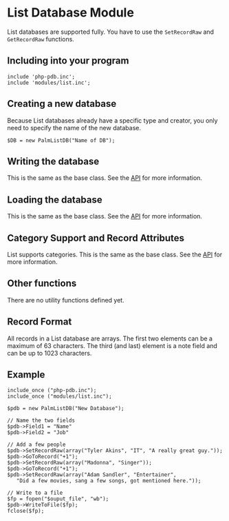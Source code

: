 List Database Module
====================

List databases are supported fully.  You have to use the `SetRecordRaw` and `GetRecordRaw` functions.


Including into your program
---------------------------

    include 'php-pdb.inc';
    include 'modules/list.inc';


Creating a new database
-----------------------

Because List databases already have a specific type and creator, you only need to specify the name of the new database.

    $DB = new PalmListDB("Name of DB");


Writing the database
--------------------

This is the same as the base class.  See the [API] for more information.


Loading the database
--------------------

This is the same as the base class.  See the [API] for more information.


Category Support and Record Attributes
--------------------------------------

List supports categories.  This is the same as the base class.  See the [API] for more information.


Other functions
---------------

There are no utility functions defined yet.


Record Format
-------------

All records in a List database are arrays.  The first two elements can be a maximum of 63 characters.  The third (and last) element is a note field and can be up to 1023 characters.


Example
-------

    include_once ("php-pdb.inc");
    include_once ("modules/list.inc");

    $pdb = new PalmListDB("New Database");

    // Name the two fields
    $pdb->Field1 = "Name"
    $pdb->Field2 = "Job"

    // Add a few people
    $pdb->SetRecordRaw(array("Tyler Akins", "IT", "A really great guy."));
    $pdb->GoToRecord("+1");
    $pdb->SetRecordRaw(array("Madonna", "Singer"));
    $pdb->GoToRecord("+1");
    $pdb->SetRecordRaw(array("Adam Sandler", "Entertainer",
       "Did a few movies, sang a few songs, got mentioned here."));

    // Write to a file
    $fp = fopen("$ouput_file", "wb");
    $pdb->WriteToFile($fp);
    fclose($fp);


[API]: api.md
